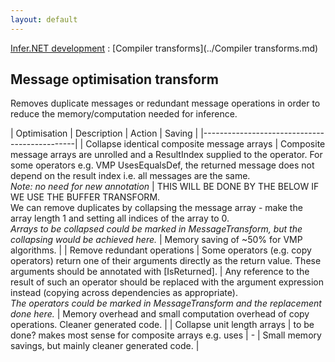 ```yaml
---
layout: default
---
```

[Infer.NET development](../index.md) : [Compiler transforms](../Compiler transforms.md)

## Message optimisation transform

Removes duplicate messages or redundant message operations in order to reduce the memory/computation needed for inference.

| Optimisation | Description | Action | Saving |
|----------------------------------------------|
| Collapse identical composite message arrays | Composite message arrays are unrolled and a ResultIndex supplied to the operator. For some operators e.g. VMP UsesEqualsDef, the returned message does not depend on the result index i.e. all messages are the same. <br /> _Note: no need for new annotation_ | THIS WILL BE DONE BY THE BELOW IF WE USE THE BUFFER TRANSFORM. <br /> We can remove duplicates by collapsing the message array - make the array length 1 and setting all indices of the array to 0. <br /> _Arrays to be collapsed could be marked in MessageTransform, but the collapsing would be achieved here._ | Memory saving of ~50% for VMP algorithms. | 
| Remove redundant operations | Some operators (e.g. copy operators) return one of their arguments directly as the return value. These arguments should be annotated with [IsReturned]. | Any reference to the result of such an operator should be replaced with the argument expression instead (copying across dependencies as appropriate). <br /> _The operators could be marked in MessageTransform and the replacement done here._ | Memory overhead and small computation overhead of copy operations. Cleaner generated code. |
| Collapse unit length arrays | to be done? makes most sense for composite arrays e.g. uses | - | Small memory savings, but mainly cleaner generated code. |